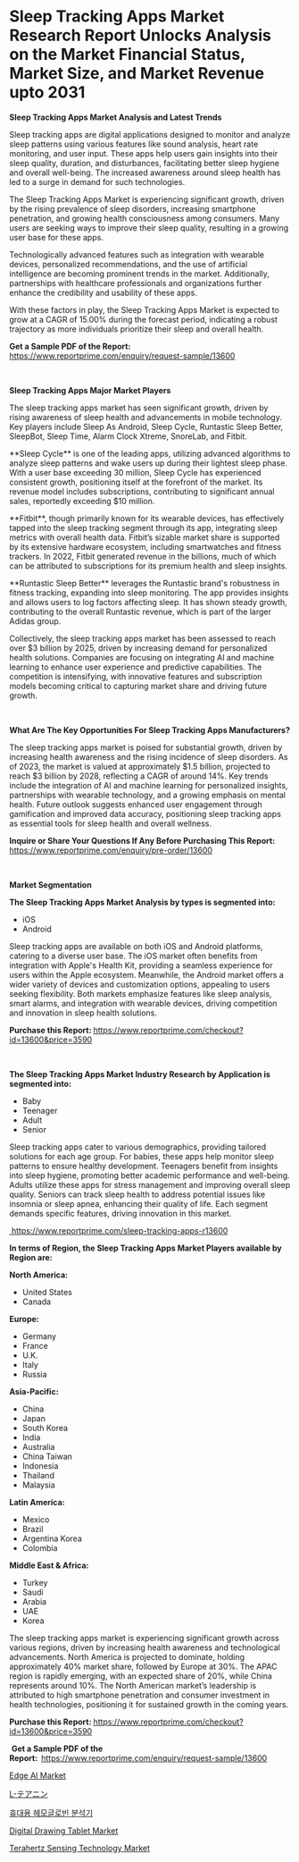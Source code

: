 <p><h1>Sleep Tracking Apps Market Research Report Unlocks Analysis on the Market Financial Status, Market Size, and Market Revenue upto 2031</h1></p><p><strong>Sleep Tracking Apps Market Analysis and Latest Trends</strong></p>
<p><p>Sleep tracking apps are digital applications designed to monitor and analyze sleep patterns using various features like sound analysis, heart rate monitoring, and user input. These apps help users gain insights into their sleep quality, duration, and disturbances, facilitating better sleep hygiene and overall well-being. The increased awareness around sleep health has led to a surge in demand for such technologies.</p><p>The Sleep Tracking Apps Market is experiencing significant growth, driven by the rising prevalence of sleep disorders, increasing smartphone penetration, and growing health consciousness among consumers. Many users are seeking ways to improve their sleep quality, resulting in a growing user base for these apps. </p><p>Technologically advanced features such as integration with wearable devices, personalized recommendations, and the use of artificial intelligence are becoming prominent trends in the market. Additionally, partnerships with healthcare professionals and organizations further enhance the credibility and usability of these apps. </p><p>With these factors in play, the Sleep Tracking Apps Market is expected to grow at a CAGR of 15.00% during the forecast period, indicating a robust trajectory as more individuals prioritize their sleep and overall health.</p></p>
<p><strong>Get a Sample PDF of the Report:&nbsp;</strong> <a href="https://www.reportprime.com/enquiry/request-sample/13600">https://www.reportprime.com/enquiry/request-sample/13600</a></p>
<p>&nbsp;</p>
<p><strong>Sleep Tracking Apps Major Market Players</strong></p>
<p><p>The sleep tracking apps market has seen significant growth, driven by rising awareness of sleep health and advancements in mobile technology. Key players include Sleep As Android, Sleep Cycle, Runtastic Sleep Better, SleepBot, Sleep Time, Alarm Clock Xtreme, SnoreLab, and Fitbit.</p><p>**Sleep Cycle** is one of the leading apps, utilizing advanced algorithms to analyze sleep patterns and wake users up during their lightest sleep phase. With a user base exceeding 30 million, Sleep Cycle has experienced consistent growth, positioning itself at the forefront of the market. Its revenue model includes subscriptions, contributing to significant annual sales, reportedly exceeding $10 million.</p><p>**Fitbit**, though primarily known for its wearable devices, has effectively tapped into the sleep tracking segment through its app, integrating sleep metrics with overall health data. Fitbit’s sizable market share is supported by its extensive hardware ecosystem, including smartwatches and fitness trackers. In 2022, Fitbit generated revenue in the billions, much of which can be attributed to subscriptions for its premium health and sleep insights.</p><p>**Runtastic Sleep Better** leverages the Runtastic brand's robustness in fitness tracking, expanding into sleep monitoring. The app provides insights and allows users to log factors affecting sleep. It has shown steady growth, contributing to the overall Runtastic revenue, which is part of the larger Adidas group.</p><p>Collectively, the sleep tracking apps market has been assessed to reach over $3 billion by 2025, driven by increasing demand for personalized health solutions. Companies are focusing on integrating AI and machine learning to enhance user experience and predictive capabilities. The competition is intensifying, with innovative features and subscription models becoming critical to capturing market share and driving future growth.</p></p>
<p>&nbsp;</p>
<p><strong>What Are The Key Opportunities For Sleep Tracking Apps Manufacturers?</strong></p>
<p><p>The sleep tracking apps market is poised for substantial growth, driven by increasing health awareness and the rising incidence of sleep disorders. As of 2023, the market is valued at approximately $1.5 billion, projected to reach $3 billion by 2028, reflecting a CAGR of around 14%. Key trends include the integration of AI and machine learning for personalized insights, partnerships with wearable technology, and a growing emphasis on mental health. Future outlook suggests enhanced user engagement through gamification and improved data accuracy, positioning sleep tracking apps as essential tools for sleep health and overall wellness.</p></p>
<p><strong>Inquire or Share Your Questions If Any Before Purchasing This Report:</strong> <a href="https://www.reportprime.com/enquiry/pre-order/13600">https://www.reportprime.com/enquiry/pre-order/13600</a></p>
<p>&nbsp;</p>
<p><strong>Market Segmentation</strong></p>
<p><strong>The Sleep Tracking Apps Market Analysis by types is segmented into:</strong></p>
<p><ul><li>iOS</li><li>Android</li></ul></p>
<p><p>Sleep tracking apps are available on both iOS and Android platforms, catering to a diverse user base. The iOS market often benefits from integration with Apple's Health Kit, providing a seamless experience for users within the Apple ecosystem. Meanwhile, the Android market offers a wider variety of devices and customization options, appealing to users seeking flexibility. Both markets emphasize features like sleep analysis, smart alarms, and integration with wearable devices, driving competition and innovation in sleep health solutions.</p></p>
<p><strong>Purchase this Report:&nbsp;</strong><a href="https://www.reportprime.com/checkout?id=13600&price=3590">https://www.reportprime.com/checkout?id=13600&price=3590</a></p>
<p>&nbsp;</p>
<p><strong>The Sleep Tracking Apps Market Industry Research by Application is segmented into:</strong></p>
<p><ul><li>Baby</li><li>Teenager</li><li>Adult</li><li>Senior</li></ul></p>
<p><p>Sleep tracking apps cater to various demographics, providing tailored solutions for each age group. For babies, these apps help monitor sleep patterns to ensure healthy development. Teenagers benefit from insights into sleep hygiene, promoting better academic performance and well-being. Adults utilize these apps for stress management and improving overall sleep quality. Seniors can track sleep health to address potential issues like insomnia or sleep apnea, enhancing their quality of life. Each segment demands specific features, driving innovation in this market.</p></p>
<p><a href="https://www.reportprime.com/sleep-tracking-apps-r13600">&nbsp;https://www.reportprime.com/sleep-tracking-apps-r13600</a></p>
<p><strong>In terms of Region, the Sleep Tracking Apps Market Players available by Region are:</strong></p>
<p>
    <p> <strong> North America: </strong>
        <ul>
            <li>United States</li>
            <li>Canada</li>
        </ul>
        </p> 
    <p> <strong> Europe: </strong>
        <ul>
            <li>Germany</li>
            <li>France</li>
            <li>U.K.</li>
            <li>Italy</li>
            <li>Russia</li>
        </ul>
        </p> 
    <p> <strong> Asia-Pacific: </strong>
        <ul>
            <li>China</li>
            <li>Japan</li>
            <li>South Korea</li>
            <li>India</li>
            <li>Australia</li>
            <li>China Taiwan</li>
            <li>Indonesia</li>
            <li>Thailand</li>
            <li>Malaysia</li>
        </ul>
        </p> 
    <p> <strong> Latin America: </strong>
        <ul>
            <li>Mexico</li>
            <li>Brazil</li>
            <li>Argentina Korea</li>
            <li>Colombia</li>
        </ul>
        </p> 
    <p> <strong> Middle East & Africa: </strong>
        <ul>
            <li>Turkey</li>
            <li>Saudi</li>
            <li>Arabia</li>
            <li>UAE</li>
            <li>Korea</li>
        </ul>
    </p>
    </p>
<p><p>The sleep tracking apps market is experiencing significant growth across various regions, driven by increasing health awareness and technological advancements. North America is projected to dominate, holding approximately 40% market share, followed by Europe at 30%. The APAC region is rapidly emerging, with an expected share of 20%, while China represents around 10%. The North American market’s leadership is attributed to high smartphone penetration and consumer investment in health technologies, positioning it for sustained growth in the coming years.</p></p>
<p><strong>Purchase this Report: </strong><a href="https://www.reportprime.com/checkout?id=13600&price=3590">https://www.reportprime.com/checkout?id=13600&price=3590</a></p>
<p>&nbsp;<strong>Get a Sample PDF of the Report:&nbsp;&nbsp;</strong><a href="https://www.reportprime.com/enquiry/request-sample/13600">https://www.reportprime.com/enquiry/request-sample/13600</a></p>
<p><strong></strong></p>
<p><p><a href="https://github.com/AbbasMahmud554/Market-Research-Report-List-1/blob/main/edge-ai-market.md">Edge AI Market</a></p><p><a href="https://medium.com/@erickbotsfortrd46766/l-theanine-market-%E3%81%AF-%E3%82%B3%E3%82%B9%E3%83%88%E7%AE%A1%E7%90%86%E3%81%A8%E5%8A%B9%E7%8E%87%E5%90%91%E4%B8%8A%E3%82%92%E5%84%AA%E5%85%88%E3%81%97%E3%81%BE%E3%81%99-%E3%81%95%E3%82%89%E3%81%AB-%E5%A0%B1%E5%91%8A%E6%9B%B8%E3%81%AF%E5%B8%82%E5%A0%B4%E3%81%AE%E9%9C%80%E8%A6%81%E9%9D%A2%E3%81%A8%E4%BE%9B%E7%B5%A6%E9%9D%A2%E3%81%AE%E4%B8%A1%E6%96%B9%E3%82%92%E3%82%AB%E3%83%90%E3%83%BC%E3%81%97%E3%81%A6%E3%81%84%E3%81%BE%E3%81%99-l-theanine-%E5%B8%82%E5%A0%B4%E3%81%AF-2024-%E3%81%8B%E3%82%89-6-4-c05317cafe55?postPublishedType=initial">L-テアニン</a></p><p><a href="https://medium.com/@scotthereford10/2024%EB%85%84%EC%97%90%EC%84%9C-2031%EB%85%84%EA%B9%8C%EC%A7%80-%EC%A7%80%EC%97%AD-%EB%B0%8F-%EA%B8%80%EB%A1%9C%EB%B2%8C-%ED%8A%B8%EB%A0%8C%EB%93%9C%EA%B0%80-%ED%9C%B4%EB%8C%80%EC%9A%A9-%ED%97%A4%EB%AA%A8%EA%B8%80%EB%A1%9C%EB%B9%88-%EB%B6%84%EC%84%9D%EA%B8%B0-%EC%8B%9C%EC%9E%A5%EC%97%90-%EC%96%B4%EB%96%A4-%EC%98%81%ED%96%A5%EC%9D%84-%EB%AF%B8%EC%B9%98%EA%B3%A0-%EC%9E%88%EC%8A%B5%EB%8B%88%EA%B9%8C-e3ca7029c59e?postPublishedType=initial">휴대용 헤모글로빈 분석기</a></p><p><a href="https://www.linkedin.com/pulse/digital-drawing-tablet-market-trends-strategic-insights-2024--1afzc?trackingId=nq8uOiUFQhO1eESXOo14Nw%3D%3D">Digital Drawing Tablet Market</a></p><p><a href="https://github.com/JakirUddin511/Market-Research-Report-List-1/blob/main/terahertz-sensing-technology-market.md">Terahertz Sensing Technology Market</a></p></p>